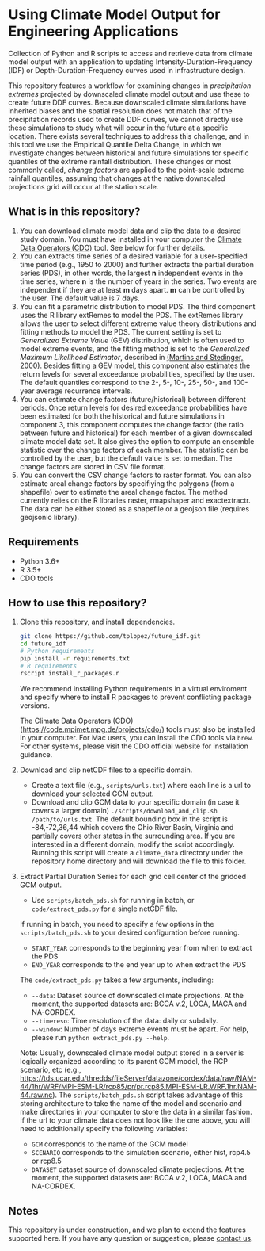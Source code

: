 # Using Climate Model Output for Engineering Applications

Collection of Python and R scripts to access and retrieve data from climate model output with an application to updating Intensity-Duration-Frequency (IDF) or Depth-Duration-Frequency curves used in infrastructure design.

This repository features a workflow for examining changes in *precipitation extremes* projected by downscaled climate model output and use these to create future DDF curves. Because downscaled climate simulations have inherited biases and the spatial resolution does not match that of the precipitation records used to create DDF curves, we cannot directly use these simulations to study what will occur in the future at a specific location. There exists several techniques to address this challenge, and in this tool we use the Empirical Quantile Delta Change, in which we investigate changes between historical and future simulations for specific quantiles of the extreme rainfall distribution. These changes or most commonly called, *change factors* are applied to the point-scale extreme rainfall quantiles, assuming that changes at the native downscaled projections grid will occur at the station scale.

## What is in this repository?

1. You can download climate model data and clip the data to a desired study domain. You must have installed in your computer the [Climate Data Operators (CDO)](https://code.mpimet.mpg.de/projects/cdo/) tool. See below for further details.
2. You can extracts time series of a desired variable for a user-specified time period (e.g., 1950 to 2000) and further extracts the partial duration series (PDS), in other words, the largest __n__ independent events in the time series, where __n__ is the number of years in the series.  Two events are independent if they are at least __m__ days apart. __m__ can be controlled by the user. The default value is 7 days.
3. You can fit a parametric distribution to model PDS. The third component uses the R library extRemes to model the PDS. The extRemes library allows the user to select different extreme value theory distributions and fitting methods to model the PDS. The current setting is set to *Generalized Extreme Value* (GEV) distribution, which is often used to model extreme events, and the fitting method is set to the *Generalized Maximum Likelihood Estimator*, described in [(Martins and Stedinger, 2000)](http://onlinelibrary.wiley.com/doi/10.1029/1999WR900330/abstract). Besides fitting a GEV model, this component also estimates the return levels for several exceedance probabilities, specified by the user. The default quantiles correspond to the 2-, 5-, 10-, 25-, 50-, and 100-year average recurrence intervals.
4. You can estimate change factors (future/historical) between different periods. Once return levels for desired exceedance probabilities have been estimated for both the historical and future simulations in component 3, this component computes the change factor (the ratio between future and historical) for each member of a given downscaled climate model data set. It also gives the option to compute an ensemble statistic over the change factors of each member. The statistic can be controlled by the user, but the default value is set to median. The change factors are stored in CSV file format.
5. You can convert the CSV change factors to raster format. You can also estimate areal change factors by specifiying the polygons (from a shapefile) over to estimate the areal change factor. The method currently relies on the R libraries raster, rmapshaper and exactextractr. The data can be either stored as a shapefile or a geojson file (requires geojsonio library).


## Requirements
* Python 3.6+
* R 3.5+
* CDO tools

## How to use this repository?

1. Clone this repository, and install dependencies.
    ```bash
    git clone https://github.com/tplopez/future_idf.git
    cd future_idf
    # Python requirements
    pip install -r requirements.txt
    # R requirements
    rscript install_r_packages.r
    ```
    We recommend installing Python requirements in a virtual enviroment and specify where to install R packages to prevent conflicting package versions.

    The Climate Data Operators (CDO) (https://code.mpimet.mpg.de/projects/cdo/) tools must also be installed in your computer.
    For Mac users, you can install the CDO tools via `brew`. For other systems, please visit the CDO official website for installation guidance.

2. Download and clip netCDF files to a specific domain.
    - Create a text file (e.g., `scripts/urls.txt`) where each line is a url to download your selected GCM output.
    - Download and clip GCM data to your specific domain (in case it covers a larger domain) `./scripts/download_and_clip.sh /path/to/urls.txt`. The default bounding box in the script is
    -84,-72,36,44 which covers the Ohio River Basin, Virginia and partially covers other states in the surrounding area. If you are interested in a different domain, modify the script accordingly.
    Running this script will create a `climate_data` directory under the repository home directory and will download the file to this folder.
3. Extract Partial Duration Series for each grid cell center of the gridded GCM output.
    - Use `scripts/batch_pds.sh` for running in batch, or `code/extract_pds.py` for a single netCDF file.

    If running in batch, you need to specify a few options in the `scripts/batch_pds.sh` to your desired configuration before running.

    * `START_YEAR` corresponds to the beginning year from when to extract the PDS
    * `END_YEAR` corresponds to the end year up to when extract the PDS

    The `code/extract_pds.py` takes a few arguments, including:
    * `--data`: Dataset source of downscaled climate projections. At the moment, the supported datasets are: BCCA v.2, LOCA, MACA and NA-CORDEX.
    * `--timereso`: Time resolution of the data: daily or subdaily.
    * `--window`: Number of days extreme events must be apart.
    For help, please run `python extract_pds.py --help`.


    Note: Usually, downscaled climate model output stored in a server is logically organized according to its parent GCM model, the RCP scenario, etc (e.g., https://tds.ucar.edu/thredds/fileServer/datazone/cordex/data/raw/NAM-44/1hr/WRF/MPI-ESM-LR/rcp85/pr/pr.rcp85.MPI-ESM-LR.WRF.1hr.NAM-44.raw.nc). The `scripts/batch_pds.sh` script takes advantage of this storing architecture to take the name of the model and scenario and make directories in your computer to store the data in a similar fashion.
    If the url to your climate data does not look like the one above, you will need to additionally specify the following variables:

    * `GCM` corresponds to the name of the GCM model
    * `SCENARIO` corresponds to the simulation scenario, either hist, rcp4.5 or rcp8.5
    * `DATASET` dataset source of downscaled climate projections. At the moment, the supported datasets are: BCCA v.2, LOCA, MACA and NA-CORDEX.

## Notes

This repository is under construction, and we plan to extend the features supported here. If you have any question or suggestion, please [contact us](mailto:tlopez@andrew.cmu.edu).
